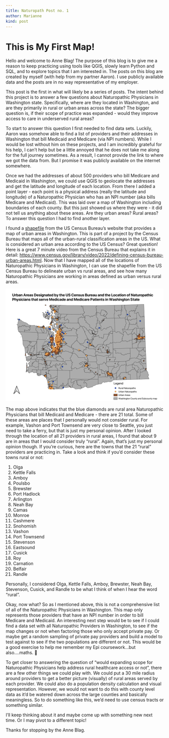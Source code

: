 ```yaml
---
title: Naturopath Post no. 1
author: Marianne
kind: post
---
```

# This is My First Map!

Hello and welcome to Anne Blag! The purpose of this blog is to give me a reason to keep practicing using tools like QGIS, slowly learn Python and SQL, and to explore topics that I am interested in. The posts on this blog are created by myself (with help from my partner Aaron). I use publicly available data and the posts are in no way representative of my employer. 

This post is the first in what will likely be a series of posts. The intent behind this project is to answer a few questions about Naturopathic Physicians in Washington state. Specifically, where are they located in Washington, and are they primarily in rural or urban areas across the state? The bigger question is, if their scope of practice was expanded - would they improve access to care in underserved rural areas?

To start to answer this question I first needed to find data sets. Luckily, Aaron was somehow able to find a list of providers and their addresses in Washington that bill Medicaid and Medicare (via NPI numbers). While I would be lost without him on these projects, and I am incredibly grateful for his help, I can’t help but be a little annoyed that he does not take me along for the full journey sometimes. As a result, I cannot provide the link to where we got the data from. But I promise it was publicly available on the internet somewhere.

Once we had the addresses of about 500 providers who bill Medicare and Medicaid in Washington, we could use QGIS to geolocate the addresses and get the latitude and longitude of each location. From there I added a point layer - each point is a physical address (really the latitude and longitude) of a Naturopathic Physician who has an NPI number (aka bills Medicare and Medicaid). This was laid over a map of Washington including boundaries of each county. But this just showed us where they were - it did not tell us anything about these areas. Are they urban areas? Rural areas? To answer this question I had to find another layer.

I found a [shapefile](https://www.census.gov/programs-surveys/geography/guidance/geo-areas/urban-rural.html) from the US Census Bureau’s website that provides a map of urban areas in Washington. This is part of a project by the Census Bureau that maps all of the urban-rural classification areas in the US. What is considered an urban area according to the US Census? Great question! Here is a great 7 minute video from the Census Bureau that explains it in detail:   https://www.census.gov/library/video/2022/defining-census-bureau-urban-areas.html. Now that I have mapped all of the locations of Naturopathic Physicians in Washington, I can use the shapefile from the US Census Bureau to delineate urban vs rural areas, and see how many Naturopathic Physicians are working in areas defined as urban versus rural areas. 

![image](/static/images/Naturopathmap1.png)

The map above indicates that the blue diamonds are rural area Naturopathic Physicians that bill Medicaid and Medicare - there are 21 total. Some of these areas are places that I personally would not consider rural. For example, Vashon and Port Townsend are very close to Seattle, you just need to take a ferry, but that is just my personal opinion. After I looked through the location of all 21 providers in rural areas, I found that about 9 are in areas that I would consider truly “rural”. Again, that’s just my personal opinion though. If you’re curious, here are the towns that the 21 “rural” providers are practicing in. Take a look and think if you’d consider these towns rural or not:

 1. Olga
 1. Kettle Falls
 1. Amboy
 1. Poulsbo
 1. Brewster
 1. Port Hadlock
 1. Arlington
 1. Neah Bay
 1. Camas
 1. Monroe
 1. Cashmere
 1. Snohomish
 1. Vashon
 1. Port Townsend
 1. Stevenson
 1. Eastsound
 1. Cusick
 1. Roy
 1. Carnation
 1. Belfair
 1. Randle 

Personally, I considered Olga, Kettle Falls, Amboy, Brewster, Neah Bay, Stevenson, Cusick, and Randle to be what I think of when I hear the word “rural”. 

Okay, now what?
So as I mentioned above, this is not a comprehensive list of all of the Naturopathic Physicians in Washington. This map only represents those providers that have an NPI number in order to bill Medicare and Medicaid. An interesting next step would be to see if I could find a data set with all Naturopathic Providers in Washington, to see if the map changes or not when factoring those who only accept private pay. Or maybe get a random sampling of private pay providers and build a model to test against to see if the two populations are different or not. This would be a good exercise to help me remember my Epi coursework…but also….maths. 🙁

To get closer to answering the question of “would expanding scope for Naturopathic Physicians help address rural healthcare access or not”, there are a few other things we could play with. We could put a 30 mile radius around providers to get a better picture (visually) of rural areas served by each provider. We could also do a population density calculation and visual representation. However, we would not want to do this with county level data as it’d be watered down across the large counties and basically meaningless. So to do something like this, we’d need to use census tracts or something similar. 

I’ll keep thinking about it and maybe come up with something new next time. Or I may pivot to a different topic!

Thanks for stopping by the Anne Blag.